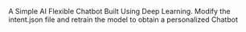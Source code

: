 A Simple AI Flexible Chatbot Built Using Deep Learning. Modify the intent.json file and retrain the model to obtain a personalized Chatbot
